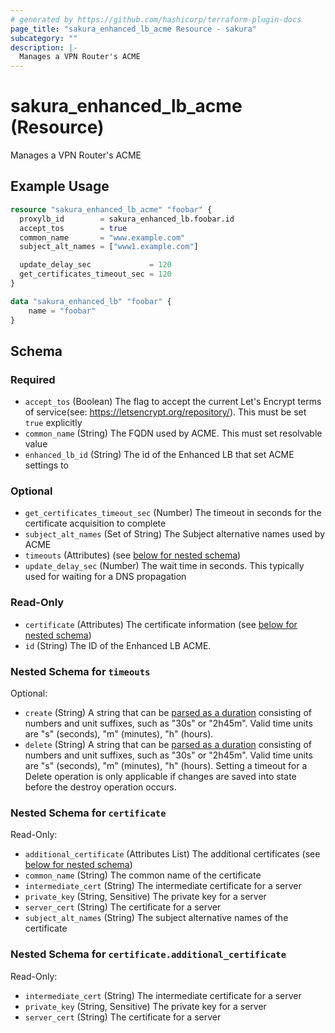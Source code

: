 ```yaml
---
# generated by https://github.com/hashicorp/terraform-plugin-docs
page_title: "sakura_enhanced_lb_acme Resource - sakura"
subcategory: ""
description: |-
  Manages a VPN Router's ACME
---
```


# sakura_enhanced_lb_acme (Resource)

Manages a VPN Router's ACME

## Example Usage

```terraform
resource "sakura_enhanced_lb_acme" "foobar" {
  proxylb_id        = sakura_enhanced_lb.foobar.id
  accept_tos        = true
  common_name       = "www.example.com"
  subject_alt_names = ["www1.example.com"]

  update_delay_sec             = 120
  get_certificates_timeout_sec = 120
}

data "sakura_enhanced_lb" "foobar" {
    name = "foobar"
}
```

<!-- schema generated by tfplugindocs -->
## Schema

### Required

- `accept_tos` (Boolean) The flag to accept the current Let's Encrypt terms of service(see: https://letsencrypt.org/repository/). This must be set `true` explicitly
- `common_name` (String) The FQDN used by ACME. This must set resolvable value
- `enhanced_lb_id` (String) The id of the Enhanced LB that set ACME settings to

### Optional

- `get_certificates_timeout_sec` (Number) The timeout in seconds for the certificate acquisition to complete
- `subject_alt_names` (Set of String) The Subject alternative names used by ACME
- `timeouts` (Attributes) (see [below for nested schema](#nestedatt--timeouts))
- `update_delay_sec` (Number) The wait time in seconds. This typically used for waiting for a DNS propagation

### Read-Only

- `certificate` (Attributes) The certificate information (see [below for nested schema](#nestedatt--certificate))
- `id` (String) The ID of the Enhanced LB ACME.

<a id="nestedatt--timeouts"></a>
### Nested Schema for `timeouts`

Optional:

- `create` (String) A string that can be [parsed as a duration](https://pkg.go.dev/time#ParseDuration) consisting of numbers and unit suffixes, such as "30s" or "2h45m". Valid time units are "s" (seconds), "m" (minutes), "h" (hours).
- `delete` (String) A string that can be [parsed as a duration](https://pkg.go.dev/time#ParseDuration) consisting of numbers and unit suffixes, such as "30s" or "2h45m". Valid time units are "s" (seconds), "m" (minutes), "h" (hours). Setting a timeout for a Delete operation is only applicable if changes are saved into state before the destroy operation occurs.


<a id="nestedatt--certificate"></a>
### Nested Schema for `certificate`

Read-Only:

- `additional_certificate` (Attributes List) The additional certificates (see [below for nested schema](#nestedatt--certificate--additional_certificate))
- `common_name` (String) The common name of the certificate
- `intermediate_cert` (String) The intermediate certificate for a server
- `private_key` (String, Sensitive) The private key for a server
- `server_cert` (String) The certificate for a server
- `subject_alt_names` (String) The subject alternative names of the certificate

<a id="nestedatt--certificate--additional_certificate"></a>
### Nested Schema for `certificate.additional_certificate`

Read-Only:

- `intermediate_cert` (String) The intermediate certificate for a server
- `private_key` (String, Sensitive) The private key for a server
- `server_cert` (String) The certificate for a server
